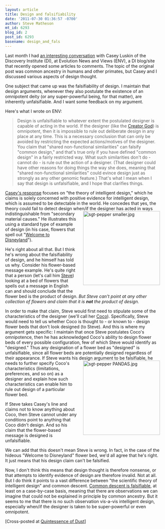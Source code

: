 ```yaml
---
layout: article
title: Design and falsifiability
date: '2011-07-30 01:36:57 -0700'
author: Steve Matheson
mt_id: 6293
blog_id: 2
post_id: 6293
basename: design_and_fals
---
```

Last month I had [an interesting conversation](http://www.evolutionnews.org/2011/06/following_the_evidence_where_i047161.html) with Casey Luskin of the Discovery Institute (DI), at Evolution News and Views (ENV), a DI blog/site that recently opened some articles to comments. The topic of the original post was common ancestry in humans and other primates, but Casey and I discussed various aspects of design thought.

One subject that came up was the falsifiability of design. I maintain that design arguments, whenever they also postulate the existence of an omnipotent deity (or any super-powerful being, for that matter), are inherently unfalsifiable. And I want some feedback on my argument.

Here's what I wrote on ENV:


> Design is unfalsifiable to whatever extent the postulated designer is capable of acting in the world. If the designer (like the [Creator God](http://www.crcna.org/pages/nicene_creed.cfm)) is omnipotent, then it is impossible to rule out deliberate design in any place at any time. This is a necessary conclusion that can only be avoided by restricting the expected actions/motives of the designer. You claim that "shared non-functional similarities" can falsify "common design," and that's true only if you have defined "common design" in a fairly restricted way. What such similarities don't do - cannot do - is rule out the action of a designer. (That designer could have other reasons for doing things the way she does, meaning that "shared non-functional similarities" could evince design just as strongly as any other genomic feature.) That's what I mean when I say that design is unfalsifiable, and I hope that clarifies things.


[Casey's response](http://www.evolutionnews.org/2011/06/following_the_evidence_where_i047161.html#comment-9400011) focuses on "the theory of intelligent design," which he claims is solely concerned with positive evidence for intelligent design, which is assumed to be detectable in the world. He concedes that yes, the theory could fail to detect design when/if the designer has acted in ways indistinguishable from [<img src="http://pandasthumb.org/assets_c/2011/07/sgt-pepper smaller-thumb-250x241-894.jpg" alt="sgt-pepper smaller.jpg" width="250" height="241" style="float: right; margin: 0 0 20px 20px;" class="mt-image-right" />](http://pandasthumb.org/sgt-pepper%20smaller.jpg)"secondary material causes." He illustrates this using a standard type of example of design (in his case, flowers that spell out "[Welcome to Disneyland](http://en.wikipedia.org/wiki/Welcome_to_the_Jungle)").

He's right about all that. But I think he's wrong about the falsifiability of design, and he himself has told us why. Consider his flower-based message example. He's quite right that a person (let's call him [Steve](http://prof.stevesteve.org/)) looking at a bed of flowers that spells out a message in English can and should conclude that the flower bed is the product of design. _But Steve can't point at any other collection of flowers and claim that it is **not** the product of design._

In order to make that claim, Steve would first need to stipulate some of the characteristics of the designer (we'll call her [Coco](http://en.wikipedia.org/wiki/Coco_Chanel)). Specifically, Steve would need to tell us whether Coco is thought to - or known to - design flower beds that don't look designed (to Steve). And this is where my argument gets specific: I maintain that once Steve postulates Coco's omnipotence, then he has acknowledged Coco's ability to design flower beds of every possible configuration, few of which Steve would identify as "designed." Thus any designation of a flower bed as "designed" is unfalsifiable, since all flower beds are potentially designed regardless of their appearance. If Steve wants his [<img src="http://pandasthumb.org/assets_c/2011/07/sgt-pepper PANDAS-thumb-250x242-892.jpg" alt="sgt-pepper PANDAS.jpg" width="250" height="242" style="float: right; margin: 0 0 20px 20px;" class="mt-image-right" />](http://pandasthumb.org/sgt-pepper%20PANDAS.jpg)design argument to be falsifiable, he needs to further specify Coco's characteristics (limitations, preferences, and so on) as a designer and explain how such characteristics can enable him to rule out design of a particular flower bed.

If Steve takes Casey's line and claims not to know anything about Coco, then Steve cannot under any conditions point to anything that Coco didn't design. And so his claim that the flower-based message is designed is unfalsifiable.

We can add that this doesn't mean Steve is wrong. In fact, in the case of the hideous "Welcome to Disneyland" flower bed, we'd all agree that he's right. It just means that his design claim can't be falsified.

Now, I don't think this means that design thought is therefore nonsense, or that attempts to identify evidence of design are therefore invalid. Not at all. But I do think it points to a vast difference between "the scientific theory of intelligent design" and common descent. [Common descent is falsifiable](http://www.talkorigins.org/faqs/comdesc/), at least on a case-by-case basis, meaning that there are observations we can imagine that could not be explained in principle by common ancestry. But it seems to me that there is no such observation vis-a-vis intelligent design, especially when/if the designer is taken to be super-powerful or even omnipotent.

\[Cross-posted at [Quintessence of Dust](http://sfmatheson.blogspot.com/2011/07/design-and-falsifiability.html)\]
